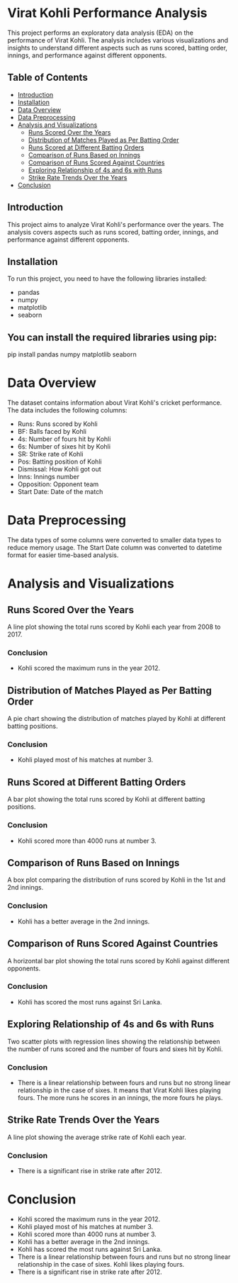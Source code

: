# Virat Kohli Performance Analysis

This project performs an exploratory data analysis (EDA) on the performance of Virat Kohli. The analysis includes various visualizations and insights to understand different aspects such as runs scored, batting order, innings, and performance against different opponents.

## Table of Contents

- [Introduction](#introduction)
- [Installation](#installation)
- [Data Overview](#data-overview)
- [Data Preprocessing](#data-preprocessing)
- [Analysis and Visualizations](#analysis-and-visualizations)
  - [Runs Scored Over the Years](#runs-scored-over-the-years)
  - [Distribution of Matches Played as Per Batting Order](#distribution-of-matches-played-as-per-batting-order)
  - [Runs Scored at Different Batting Orders](#runs-scored-at-different-batting-orders)
  - [Comparison of Runs Based on Innings](#comparison-of-runs-based-on-innings)
  - [Comparison of Runs Scored Against Countries](#comparison-of-runs-scored-against-countries)
  - [Exploring Relationship of 4s and 6s with Runs](#exploring-relationship-of-4s-and-6s-with-runs)
  - [Strike Rate Trends Over the Years](#strike-rate-trends-over-the-years)
- [Conclusion](#conclusion)

## Introduction

This project aims to analyze Virat Kohli's performance over the years. The analysis covers aspects such as runs scored, batting order, innings, and performance against different opponents.

## Installation

To run this project, you need to have the following libraries installed:

- pandas
- numpy
- matplotlib
- seaborn

## You can install the required libraries using pip:

pip install pandas numpy matplotlib seaborn

# Data Overview

The dataset contains information about Virat Kohli's cricket performance. The data includes the following columns:

* Runs: Runs scored by Kohli
* BF: Balls faced by Kohli
* 4s: Number of fours hit by Kohli
* 6s: Number of sixes hit by Kohli
* SR: Strike rate of Kohli
* Pos: Batting position of Kohli
* Dismissal: How Kohli got out
* Inns: Innings number
* Opposition: Opponent team
* Start Date: Date of the match

# Data Preprocessing

The data types of some columns were converted to smaller data types to reduce memory usage. The Start Date column was converted to datetime format for easier time-based analysis.

# Analysis and Visualizations

## Runs Scored Over the Years
A line plot showing the total runs scored by Kohli each year from 2008 to 2017.

### Conclusion
* Kohli scored the maximum runs in the year 2012.

## Distribution of Matches Played as Per Batting Order
A pie chart showing the distribution of matches played by Kohli at different batting positions.

### Conclusion
* Kohli played most of his matches at number 3.

## Runs Scored at Different Batting Orders
A bar plot showing the total runs scored by Kohli at different batting positions.

### Conclusion
* Kohli scored more than 4000 runs at number 3.

## Comparison of Runs Based on Innings
A box plot comparing the distribution of runs scored by Kohli in the 1st and 2nd innings.

### Conclusion
* Kohli has a better average in the 2nd innings.

## Comparison of Runs Scored Against Countries
A horizontal bar plot showing the total runs scored by Kohli against different opponents.

### Conclusion
* Kohli has scored the most runs against Sri Lanka.

## Exploring Relationship of 4s and 6s with Runs
Two scatter plots with regression lines showing the relationship between the number of runs scored and the number of fours and sixes hit by Kohli.

### Conclusion
* There is a linear relationship between fours and runs but no strong linear relationship in the case of sixes. It means that Virat Kohli likes playing fours. The more runs he scores in an innings, the more fours he plays.

## Strike Rate Trends Over the Years
A line plot showing the average strike rate of Kohli each year.

### Conclusion
* There is a significant rise in strike rate after 2012.

# Conclusion
* Kohli scored the maximum runs in the year 2012.
* Kohli played most of his matches at number 3.
* Kohli scored more than 4000 runs at number 3.
* Kohli has a better average in the 2nd innings.
* Kohli has scored the most runs against Sri Lanka.
* There is a linear relationship between fours and runs but no strong linear relationship in the case of sixes. Kohli likes playing fours.
* There is a significant rise in strike rate after 2012.